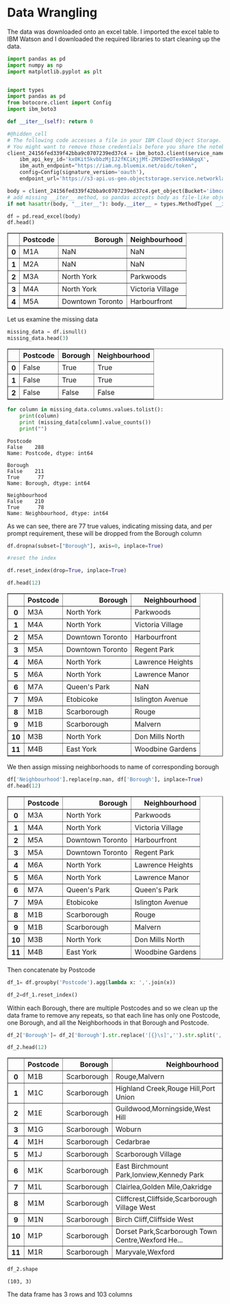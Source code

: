 
# Data Wrangling
The data was downloaded onto an excel table. I imported the excel table to IBM Watson and I downloaded the required libraries to start cleaning up the data.


```python
import pandas as pd
import numpy as np
import matplotlib.pyplot as plt
```


```python

import types
import pandas as pd
from botocore.client import Config
import ibm_boto3

def __iter__(self): return 0

#@hidden_cell
# The following code accesses a file in your IBM Cloud Object Storage. It includes your credentials.
# You might want to remove those credentials before you share the notebook.
client_24156fed339f42bba9c0707239ed37c4 = ibm_boto3.client(service_name='s3',
    ibm_api_key_id='kx0Kit5kvbbzMjIJ2fKCiKjjMt-ZRMIDeOTex9ANAgqX',
    ibm_auth_endpoint="https://iam.ng.bluemix.net/oidc/token",
    config=Config(signature_version='oauth'),
    endpoint_url='https://s3-api.us-geo.objectstorage.service.networklayer.com')

body = client_24156fed339f42bba9c0707239ed37c4.get_object(Bucket='ibmcourseraapplieddatasciencecaps-donotdelete-pr-xgokqdp8xydy3q',Key='Canada neighborhood data (1).xlsx')['Body']
# add missing __iter__ method, so pandas accepts body as file-like object
if not hasattr(body, "__iter__"): body.__iter__ = types.MethodType( __iter__, body )

df = pd.read_excel(body)
df.head()

```




<div>
<style scoped>
    .dataframe tbody tr th:only-of-type {
        vertical-align: middle;
    }

    .dataframe tbody tr th {
        vertical-align: top;
    }

    .dataframe thead th {
        text-align: right;
    }
</style>
<table border="1" class="dataframe">
  <thead>
    <tr style="text-align: right;">
      <th></th>
      <th>Postcode</th>
      <th>Borough</th>
      <th>Neighbourhood</th>
    </tr>
  </thead>
  <tbody>
    <tr>
      <th>0</th>
      <td>M1A</td>
      <td>NaN</td>
      <td>NaN</td>
    </tr>
    <tr>
      <th>1</th>
      <td>M2A</td>
      <td>NaN</td>
      <td>NaN</td>
    </tr>
    <tr>
      <th>2</th>
      <td>M3A</td>
      <td>North York</td>
      <td>Parkwoods</td>
    </tr>
    <tr>
      <th>3</th>
      <td>M4A</td>
      <td>North York</td>
      <td>Victoria Village</td>
    </tr>
    <tr>
      <th>4</th>
      <td>M5A</td>
      <td>Downtown Toronto</td>
      <td>Harbourfront</td>
    </tr>
  </tbody>
</table>
</div>



Let us examine the missing data


```python
missing_data = df.isnull()
missing_data.head(3)
```




<div>
<style scoped>
    .dataframe tbody tr th:only-of-type {
        vertical-align: middle;
    }

    .dataframe tbody tr th {
        vertical-align: top;
    }

    .dataframe thead th {
        text-align: right;
    }
</style>
<table border="1" class="dataframe">
  <thead>
    <tr style="text-align: right;">
      <th></th>
      <th>Postcode</th>
      <th>Borough</th>
      <th>Neighbourhood</th>
    </tr>
  </thead>
  <tbody>
    <tr>
      <th>0</th>
      <td>False</td>
      <td>True</td>
      <td>True</td>
    </tr>
    <tr>
      <th>1</th>
      <td>False</td>
      <td>True</td>
      <td>True</td>
    </tr>
    <tr>
      <th>2</th>
      <td>False</td>
      <td>False</td>
      <td>False</td>
    </tr>
  </tbody>
</table>
</div>




```python
for column in missing_data.columns.values.tolist():
    print(column)
    print (missing_data[column].value_counts())
    print("")
```

    Postcode
    False    288
    Name: Postcode, dtype: int64
    
    Borough
    False    211
    True      77
    Name: Borough, dtype: int64
    
    Neighbourhood
    False    210
    True      78
    Name: Neighbourhood, dtype: int64
    


As we can see, there are 77 true values, indicating missing data, and per prompt requirement, these will be dropped from the Borough column


```python
df.dropna(subset=["Borough"], axis=0, inplace=True)

#reset the index

df.reset_index(drop=True, inplace=True)

df.head(12)
```




<div>
<style scoped>
    .dataframe tbody tr th:only-of-type {
        vertical-align: middle;
    }

    .dataframe tbody tr th {
        vertical-align: top;
    }

    .dataframe thead th {
        text-align: right;
    }
</style>
<table border="1" class="dataframe">
  <thead>
    <tr style="text-align: right;">
      <th></th>
      <th>Postcode</th>
      <th>Borough</th>
      <th>Neighbourhood</th>
    </tr>
  </thead>
  <tbody>
    <tr>
      <th>0</th>
      <td>M3A</td>
      <td>North York</td>
      <td>Parkwoods</td>
    </tr>
    <tr>
      <th>1</th>
      <td>M4A</td>
      <td>North York</td>
      <td>Victoria Village</td>
    </tr>
    <tr>
      <th>2</th>
      <td>M5A</td>
      <td>Downtown Toronto</td>
      <td>Harbourfront</td>
    </tr>
    <tr>
      <th>3</th>
      <td>M5A</td>
      <td>Downtown Toronto</td>
      <td>Regent Park</td>
    </tr>
    <tr>
      <th>4</th>
      <td>M6A</td>
      <td>North York</td>
      <td>Lawrence Heights</td>
    </tr>
    <tr>
      <th>5</th>
      <td>M6A</td>
      <td>North York</td>
      <td>Lawrence Manor</td>
    </tr>
    <tr>
      <th>6</th>
      <td>M7A</td>
      <td>Queen's Park</td>
      <td>NaN</td>
    </tr>
    <tr>
      <th>7</th>
      <td>M9A</td>
      <td>Etobicoke</td>
      <td>Islington Avenue</td>
    </tr>
    <tr>
      <th>8</th>
      <td>M1B</td>
      <td>Scarborough</td>
      <td>Rouge</td>
    </tr>
    <tr>
      <th>9</th>
      <td>M1B</td>
      <td>Scarborough</td>
      <td>Malvern</td>
    </tr>
    <tr>
      <th>10</th>
      <td>M3B</td>
      <td>North York</td>
      <td>Don Mills North</td>
    </tr>
    <tr>
      <th>11</th>
      <td>M4B</td>
      <td>East York</td>
      <td>Woodbine Gardens</td>
    </tr>
  </tbody>
</table>
</div>



We then assign missing neighborhoods to name of corresponding borough


```python
df['Neighbourhood'].replace(np.nan, df['Borough'], inplace=True)
df.head(12)
```




<div>
<style scoped>
    .dataframe tbody tr th:only-of-type {
        vertical-align: middle;
    }

    .dataframe tbody tr th {
        vertical-align: top;
    }

    .dataframe thead th {
        text-align: right;
    }
</style>
<table border="1" class="dataframe">
  <thead>
    <tr style="text-align: right;">
      <th></th>
      <th>Postcode</th>
      <th>Borough</th>
      <th>Neighbourhood</th>
    </tr>
  </thead>
  <tbody>
    <tr>
      <th>0</th>
      <td>M3A</td>
      <td>North York</td>
      <td>Parkwoods</td>
    </tr>
    <tr>
      <th>1</th>
      <td>M4A</td>
      <td>North York</td>
      <td>Victoria Village</td>
    </tr>
    <tr>
      <th>2</th>
      <td>M5A</td>
      <td>Downtown Toronto</td>
      <td>Harbourfront</td>
    </tr>
    <tr>
      <th>3</th>
      <td>M5A</td>
      <td>Downtown Toronto</td>
      <td>Regent Park</td>
    </tr>
    <tr>
      <th>4</th>
      <td>M6A</td>
      <td>North York</td>
      <td>Lawrence Heights</td>
    </tr>
    <tr>
      <th>5</th>
      <td>M6A</td>
      <td>North York</td>
      <td>Lawrence Manor</td>
    </tr>
    <tr>
      <th>6</th>
      <td>M7A</td>
      <td>Queen's Park</td>
      <td>Queen's Park</td>
    </tr>
    <tr>
      <th>7</th>
      <td>M9A</td>
      <td>Etobicoke</td>
      <td>Islington Avenue</td>
    </tr>
    <tr>
      <th>8</th>
      <td>M1B</td>
      <td>Scarborough</td>
      <td>Rouge</td>
    </tr>
    <tr>
      <th>9</th>
      <td>M1B</td>
      <td>Scarborough</td>
      <td>Malvern</td>
    </tr>
    <tr>
      <th>10</th>
      <td>M3B</td>
      <td>North York</td>
      <td>Don Mills North</td>
    </tr>
    <tr>
      <th>11</th>
      <td>M4B</td>
      <td>East York</td>
      <td>Woodbine Gardens</td>
    </tr>
  </tbody>
</table>
</div>



Then concatenate by Postcode


```python
df_1= df.groupby('Postcode').agg(lambda x: ','.join(x))
```


```python
df_2=df_1.reset_index()
```

Within each Borough, there are multiple Postcodes and so we clean up the data frame to remove any repeats, so that each line has only one Postcode, one Borough, and all the Neighborhoods in that Borough and Postcode.


```python
df_2['Borough']= df_2['Borough'].str.replace('[{}\s]','').str.split(',').apply(set).str.join(',').str.strip(',').str.replace(",{2,}",",")
```


```python
df_2.head(12)
```




<div>
<style scoped>
    .dataframe tbody tr th:only-of-type {
        vertical-align: middle;
    }

    .dataframe tbody tr th {
        vertical-align: top;
    }

    .dataframe thead th {
        text-align: right;
    }
</style>
<table border="1" class="dataframe">
  <thead>
    <tr style="text-align: right;">
      <th></th>
      <th>Postcode</th>
      <th>Borough</th>
      <th>Neighbourhood</th>
    </tr>
  </thead>
  <tbody>
    <tr>
      <th>0</th>
      <td>M1B</td>
      <td>Scarborough</td>
      <td>Rouge,Malvern</td>
    </tr>
    <tr>
      <th>1</th>
      <td>M1C</td>
      <td>Scarborough</td>
      <td>Highland Creek,Rouge Hill,Port Union</td>
    </tr>
    <tr>
      <th>2</th>
      <td>M1E</td>
      <td>Scarborough</td>
      <td>Guildwood,Morningside,West Hill</td>
    </tr>
    <tr>
      <th>3</th>
      <td>M1G</td>
      <td>Scarborough</td>
      <td>Woburn</td>
    </tr>
    <tr>
      <th>4</th>
      <td>M1H</td>
      <td>Scarborough</td>
      <td>Cedarbrae</td>
    </tr>
    <tr>
      <th>5</th>
      <td>M1J</td>
      <td>Scarborough</td>
      <td>Scarborough Village</td>
    </tr>
    <tr>
      <th>6</th>
      <td>M1K</td>
      <td>Scarborough</td>
      <td>East Birchmount Park,Ionview,Kennedy Park</td>
    </tr>
    <tr>
      <th>7</th>
      <td>M1L</td>
      <td>Scarborough</td>
      <td>Clairlea,Golden Mile,Oakridge</td>
    </tr>
    <tr>
      <th>8</th>
      <td>M1M</td>
      <td>Scarborough</td>
      <td>Cliffcrest,Cliffside,Scarborough Village West</td>
    </tr>
    <tr>
      <th>9</th>
      <td>M1N</td>
      <td>Scarborough</td>
      <td>Birch Cliff,Cliffside West</td>
    </tr>
    <tr>
      <th>10</th>
      <td>M1P</td>
      <td>Scarborough</td>
      <td>Dorset Park,Scarborough Town Centre,Wexford He...</td>
    </tr>
    <tr>
      <th>11</th>
      <td>M1R</td>
      <td>Scarborough</td>
      <td>Maryvale,Wexford</td>
    </tr>
  </tbody>
</table>
</div>




```python
df_2.shape
```




    (103, 3)



The data frame has 3 rows and 103 columns


```python

```
